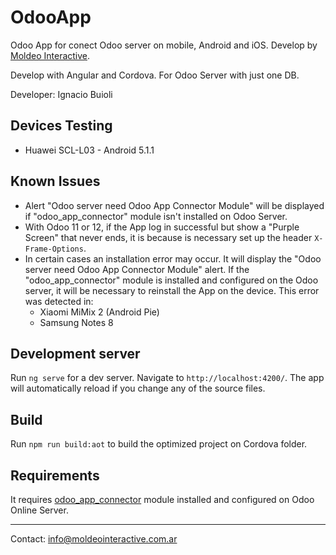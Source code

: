 # OdooApp

Odoo App for conect Odoo server on mobile, Android and iOS. Develop by [Moldeo Interactive](https://www.moldeointeractive.com.ar).

Develop with Angular and Cordova. For Odoo Server with just one DB.

Developer: Ignacio Buioli

## Devices Testing

* Huawei SCL-L03 - Android 5.1.1

## Known Issues

* Alert "Odoo server need Odoo App Connector Module" will be displayed if "odoo_app_connector" module isn't installed on Odoo Server.
* With Odoo 11 or 12, if the App log in successful but show a "Purple Screen" that never ends, it is because is necessary set up the header `X-Frame-Options`. 
* In certain cases an installation error may occur. It will display the "Odoo server need Odoo App Connector Module" alert. If the "odoo_app_connector" module is installed and configured on the Odoo server, it will be necessary to reinstall the App on the device. This error was detected in: 
  * Xiaomi MiMix 2 (Android Pie)
  * Samsung Notes 8

## Development server

Run `ng serve` for a dev server. Navigate to `http://localhost:4200/`. The app will automatically reload if you change any of the source files.

## Build

Run `npm run build:aot` to build the optimized project on Cordova folder.

## Requirements

It requires [odoo_app_connector](https://github.com/ctmil/odoo_app_connector) module installed and configured on Odoo Online Server.

---

Contact: info@moldeointeractive.com.ar
